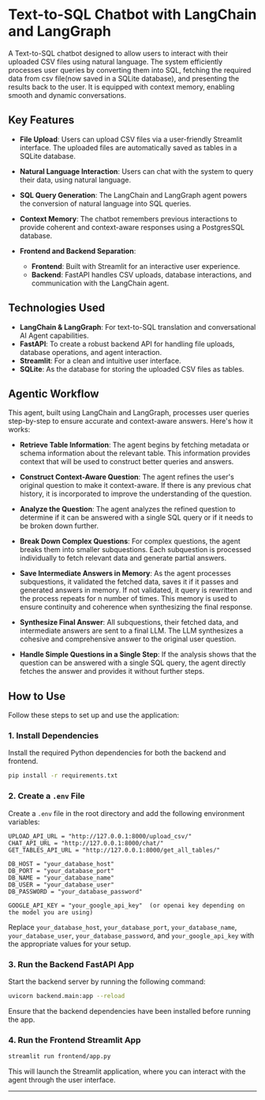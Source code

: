 
# Text-to-SQL Chatbot with LangChain and LangGraph

A Text-to-SQL chatbot designed to allow users to interact with their uploaded CSV files using natural language. The system efficiently processes user queries by converting them into SQL, fetching the required data from csv file(now saved in a SQLite database), and presenting the results back to the user. It is equipped with context memory, enabling smooth and dynamic conversations.


## Key Features
- **File Upload**: Users can upload CSV files via a user-friendly Streamlit interface. The uploaded files are automatically saved as tables in a SQLite database. 

- **Natural Language Interaction**: Users can chat with the system to query their data, using natural language.
- **SQL Query Generation**: The LangChain and LangGraph agent powers the conversion of natural language into SQL queries.
- **Context Memory**: The chatbot remembers previous interactions to provide coherent and context-aware responses using a PostgresSQL database.

- **Frontend and Backend Separation**:
  - **Frontend**: Built with Streamlit for an interactive user experience.
  - **Backend**: FastAPI handles CSV uploads, database interactions, and communication with the LangChain agent.

## Technologies Used
- **LangChain & LangGraph**: For text-to-SQL translation and conversational AI Agent capabilities.
- **FastAPI**: To create a robust backend API for handling file uploads, database operations, and agent interaction.
- **Streamlit**: For a clean and intuitive user interface.
- **SQLite**: As the database for storing the uploaded CSV files as tables.
## Agentic Workflow
This agent, built using LangChain and LangGraph, processes user queries step-by-step to ensure accurate and context-aware answers. Here's how it works:
- **Retrieve Table Information**: The agent begins by fetching metadata or schema   information about the relevant table. This information provides context that will be used to construct better queries and answers.

- **Construct Context-Aware Question**: The agent refines the user's original question to make it context-aware. If there is any previous chat history, it is incorporated to improve the understanding of the question.

- **Analyze the Question**: The agent analyzes the refined question to determine if it can be answered with a single SQL query or if it needs to be broken down further.

- **Break Down Complex Questions**: For complex questions, the agent breaks them into smaller subquestions. Each subquestion is processed individually to fetch relevant data and generate partial answers.

- **Save Intermediate Answers in Memory**: As the agent processes subquestions, it validated the fetched data, saves it if it passes and generated answers in memory. If not validated, it query is rewritten and the process repeats for n number of times. This memory is used to ensure continuity and coherence when synthesizing the final response.

- **Synthesize Final Answer**: All subquestions, their fetched data, and intermediate answers are sent to a final LLM. The LLM synthesizes a cohesive and comprehensive answer to the original user question.

- **Handle Simple Questions in a Single Step**: If the analysis shows that the question can be answered with a single SQL query, the agent directly fetches the answer and provides it without further steps.
## How to Use  

Follow these steps to set up and use the application:  

### 1. Install Dependencies  
Install the required Python dependencies for both the backend and frontend.  

```bash  
pip install -r requirements.txt  
```  

### 2. Create a `.env` File  
Create a `.env` file in the root directory and add the following environment variables:  

```env  
UPLOAD_API_URL = "http://127.0.0.1:8000/upload_csv/"  
CHAT_API_URL = "http://127.0.0.1:8000/chat/"  
GET_TABLES_API_URL = "http://127.0.0.1:8000/get_all_tables/"  

DB_HOST = "your_database_host"  
DB_PORT = "your_database_port"  
DB_NAME = "your_database_name"  
DB_USER = "your_database_user"  
DB_PASSWORD = "your_database_password"  

GOOGLE_API_KEY = "your_google_api_key"  (or openai key depending on the model you are using)
```  

Replace `your_database_host`, `your_database_port`, `your_database_name`, `your_database_user`, `your_database_password`, and `your_google_api_key` with the appropriate values for your setup.  

### 3. Run the Backend FastAPI App  
Start the backend server by running the following command:  

```bash  
uvicorn backend.main:app --reload
```  

Ensure that the backend dependencies have been installed before running the app.  

### 4. Run the Frontend Streamlit App  
 

```bash  
streamlit run frontend/app.py  
```  

This will launch the Streamlit application, where you can interact with the agent through the user interface.  

---

